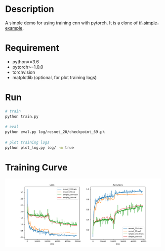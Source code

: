 # Description
A simple demo for using training cnn with pytorch. It is a
 clone of [tf-simple-example](https://github.com/blaueck/tf-simple-example).

# Requirement
* python==3.6
* pytorch>=1.0.0
* torchvision
* matplotlib (optional, for plot training logs)


# Run
```bash
# train
python train.py

# eval
python eval.py log/resnet_20/checkpoint_69.pk

# plot training logs
python plot_log.py log/ -m true
```

# Training Curve
![training curve](./training_curve.png)